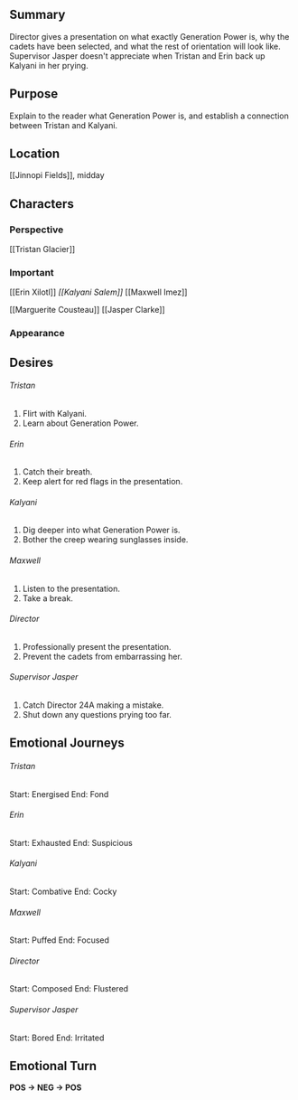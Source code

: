 ## Summary
Director gives a presentation on what exactly Generation Power is, why the cadets have been selected, and what the rest of orientation will look like. Supervisor Jasper doesn't appreciate when Tristan and Erin back up Kalyani in her prying.
## Purpose
Explain to the reader what Generation Power is, and establish a connection between Tristan and Kalyani.
## Location
[[Jinnopi Fields]], midday
## Characters 
### Perspective
[[Tristan Glacier]]
### Important
[[Erin Xilotl]]
*[[Kalyani Salem]]*
[[Maxwell Imez]]

[[Marguerite Cousteau]]
[[Jasper Clarke]]
### Appearance
## Desires
###### Tristan
1. Flirt with Kalyani.
2. Learn about Generation Power.
###### Erin
1. Catch their breath.
2. Keep alert for red flags in the presentation.
###### Kalyani
1. Dig deeper into what Generation Power is.
2. Bother the creep wearing sunglasses inside.
###### Maxwell
1. Listen to the presentation.
2. Take a break.
###### Director
1. Professionally present the presentation.
2. Prevent the cadets from embarrassing her.
###### Supervisor Jasper
1. Catch Director 24A making a mistake.
2. Shut down any questions prying too far.
## Emotional Journeys
###### Tristan
Start: Energised
End: Fond
###### Erin
Start: Exhausted
End: Suspicious
###### Kalyani
Start: Combative
End: Cocky
###### Maxwell
Start: Puffed
End: Focused
###### Director
Start: Composed
End: Flustered
###### Supervisor Jasper
Start: Bored
End: Irritated
## Emotional Turn
**POS -> NEG -> POS**